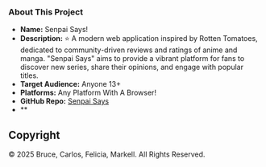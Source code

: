 ### About This Project

- **Name:** Senpai Says!
- **Description:** ⭐ A modern web application inspired by Rotten Tomatoes, dedicated to community-driven reviews and ratings of anime and manga. "Senpai Says" aims to provide a vibrant platform for fans to discover new series, share their opinions, and engage with popular titles.
- **Target Audience:** Anyone 13+
- **Platforms:** Any Platform With A Browser!
- **GitHub Repo:** [Senpai Says](https://github.com/feliciamade/Senpai-Says)
- **

## Copyright
© 2025 Bruce, Carlos, Felicia, Markell. All Rights Reserved.
